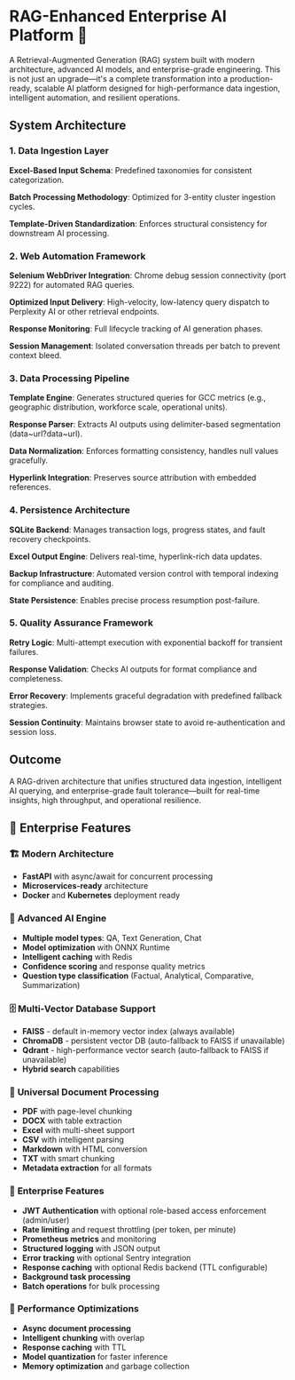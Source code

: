 # RAG-Enhanced Enterprise AI Platform 🚀

A Retrieval-Augmented Generation (RAG) system built with modern architecture, advanced AI models, and enterprise-grade engineering. This is not just an upgrade—it's a complete transformation into a production-ready, scalable AI platform designed for high-performance data ingestion, intelligent automation, and resilient operations.

## System Architecture

### 1. Data Ingestion Layer

**Excel-Based Input Schema**: Predefined taxonomies for consistent categorization.

**Batch Processing Methodology**: Optimized for 3-entity cluster ingestion cycles.

**Template-Driven Standardization**: Enforces structural consistency for downstream AI processing.

### 2. Web Automation Framework

**Selenium WebDriver Integration**: Chrome debug session connectivity (port 9222) for automated RAG queries.

**Optimized Input Delivery**: High-velocity, low-latency query dispatch to Perplexity AI or other retrieval endpoints.

**Response Monitoring**: Full lifecycle tracking of AI generation phases.

**Session Management**: Isolated conversation threads per batch to prevent context bleed.

### 3. Data Processing Pipeline

**Template Engine**: Generates structured queries for GCC metrics (e.g., geographic distribution, workforce scale, operational units).

**Response Parser**: Extracts AI outputs using delimiter-based segmentation (data~url?data~url).

**Data Normalization**: Enforces formatting consistency, handles null values gracefully.

**Hyperlink Integration**: Preserves source attribution with embedded references.

### 4. Persistence Architecture

**SQLite Backend**: Manages transaction logs, progress states, and fault recovery checkpoints.

**Excel Output Engine**: Delivers real-time, hyperlink-rich data updates.

**Backup Infrastructure**: Automated version control with temporal indexing for compliance and auditing.

**State Persistence**: Enables precise process resumption post-failure.

### 5. Quality Assurance Framework

**Retry Logic**: Multi-attempt execution with exponential backoff for transient failures.

**Response Validation**: Checks AI outputs for format compliance and completeness.

**Error Recovery**: Implements graceful degradation with predefined fallback strategies.

**Session Continuity**: Maintains browser state to avoid re-authentication and session loss.

## Outcome

A RAG-driven architecture that unifies structured data ingestion, intelligent AI querying, and enterprise-grade fault tolerance—built for real-time insights, high throughput, and operational resilience.

## 🌟 Enterprise Features

### 🏗️ **Modern Architecture**
- **FastAPI** with async/await for concurrent processing
- **Microservices-ready** architecture
- **Docker** and **Kubernetes** deployment ready

### 🤖 **Advanced AI Engine**
- **Multiple model types**: QA, Text Generation, Chat
- **Model optimization** with ONNX Runtime
- **Intelligent caching** with Redis
- **Confidence scoring** and response quality metrics
- **Question type classification** (Factual, Analytical, Comparative, Summarization)

### 🗄️ **Multi-Vector Database Support**
- **FAISS** - default in-memory vector index (always available)
- **ChromaDB** - persistent vector DB (auto-fallback to FAISS if unavailable)
- **Qdrant** - high-performance vector search (auto-fallback to FAISS if unavailable)
- **Hybrid search** capabilities

### 📄 **Universal Document Processing**
- **PDF** with page-level chunking
- **DOCX** with table extraction
- **Excel** with multi-sheet support
- **CSV** with intelligent parsing
- **Markdown** with HTML conversion
- **TXT** with smart chunking
- **Metadata extraction** for all formats

### 🔧 **Enterprise Features**
- **JWT Authentication** with optional role-based access enforcement (admin/user)
- **Rate limiting** and request throttling (per token, per minute)
- **Prometheus metrics** and monitoring
- **Structured logging** with JSON output
- **Error tracking** with optional Sentry integration
- **Response caching** with optional Redis backend (TTL configurable)
- **Background task processing**
- **Batch operations** for bulk processing

### 🚀 **Performance Optimizations**
- **Async document processing**
- **Intelligent chunking** with overlap
- **Response caching** with TTL
- **Model quantization** for faster inference
- **Memory optimization** and garbage collection 